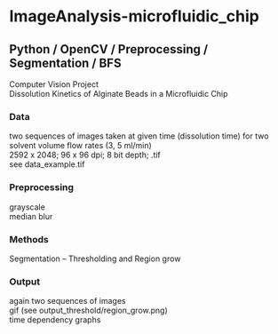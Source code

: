 # ImageAnalysis-microfluidic_chip
## Python / OpenCV / Preprocessing / Segmentation / BFS

Computer Vision Project<br/>
Dissolution Kinetics of Alginate Beads in a Microfluidic Chip<br/> 

### Data
two sequences of images taken at given time (dissolution time) for two solvent volume flow rates (3, 5 ml/min)<br/>
2592 x 2048; 96 x 96 dpi; 8 bit depth; .tif <br/>
see data_example.tif<br/>

### Preprocessing
grayscale<br/>
median blur<br/>

### Methods
Segmentation – Thresholding and Region grow<br/>

### Output
again two sequences of images<br/>
gif (see output_threshold/region_grow.png)<br/>
time dependency graphs<br/>




